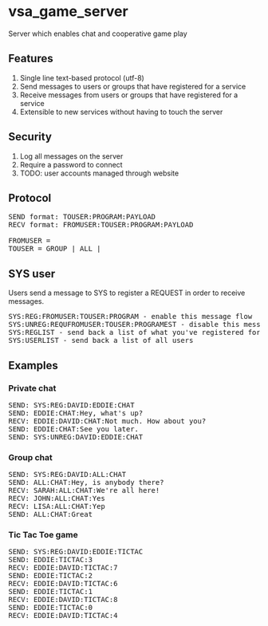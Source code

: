 # vsa_game_server
Server which enables chat and cooperative game play

## Features
1. Single line text-based protocol (utf-8)
2. Send messages to users or groups that have registered for a service
3. Receive messages from users or groups that have registered for a service
3. Extensible to new services without having to touch the server

## Security
1. Log all messages on the server
2. Require a password to connect
3. TODO: user accounts managed through website

## Protocol

<pre>
SEND format: TOUSER:PROGRAM:PAYLOAD
RECV format: FROMUSER:TOUSER:PROGRAM:PAYLOAD

FROMUSER = <USER>
TOUSER = GROUP | ALL | <USER>
</pre>

## SYS user

Users send a message to SYS to register a REQUEST in order to receive messages.

<pre>
SYS:REG:FROMUSER:TOUSER:PROGRAM - enable this message flow
SYS:UNREG:REQUFROMUSER:TOUSER:PROGRAMEST - disable this message flow
SYS:REGLIST - send back a list of what you've registered for
SYS:USERLIST - send back a list of all users
</pre>

## Examples

### Private chat

<pre>
SEND: SYS:REG:DAVID:EDDIE:CHAT
SEND: EDDIE:CHAT:Hey, what's up?
RECV: EDDIE:DAVID:CHAT:Not much. How about you?
SEND: EDDIE:CHAT:See you later.
SEND: SYS:UNREG:DAVID:EDDIE:CHAT
</pre>

### Group chat

<pre>
SEND: SYS:REG:DAVID:ALL:CHAT
SEND: ALL:CHAT:Hey, is anybody there?
RECV: SARAH:ALL:CHAT:We're all here!
RECV: JOHN:ALL:CHAT:Yes
RECV: LISA:ALL:CHAT:Yep
SEND: ALL:CHAT:Great
</pre>

### Tic Tac Toe game

<pre>
SEND: SYS:REG:DAVID:EDDIE:TICTAC
SEND: EDDIE:TICTAC:3
RECV: EDDIE:DAVID:TICTAC:7
SEND: EDDIE:TICTAC:2
RECV: EDDIE:DAVID:TICTAC:6
SEND: EDDIE:TICTAC:1
RECV: EDDIE:DAVID:TICTAC:8
SEND: EDDIE:TICTAC:0
RECV: EDDIE:DAVID:TICTAC:4
</pre>

